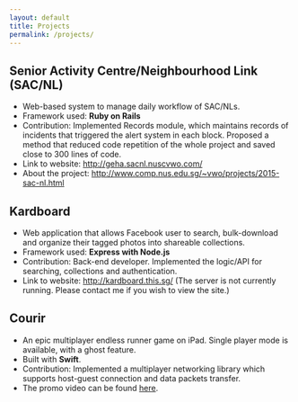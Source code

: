 ```yaml
---
layout: default
title: Projects
permalink: /projects/
---
```

## Senior Activity Centre/Neighbourhood Link (SAC/NL)

- Web-based system to manage daily workflow of SAC/NLs.
- Framework used: **Ruby on Rails**
- Contribution: Implemented Records module, which maintains records of incidents that triggered the alert system in each block. Proposed a method that reduced code repetition of the whole project and saved close to 300 lines of code.
- Link to website: <http://geha.sacnl.nuscvwo.com/>
- About the project: <http://www.comp.nus.edu.sg/~vwo/projects/2015-sac-nl.html>

## Kardboard

- Web application that allows Facebook user to search, bulk-download and organize their tagged photos into shareable collections.
- Framework used: **Express with Node.js**
- Contribution: Back-end developer. Implemented the logic/API for searching, collections and
authentication.
- Link to website: <http://kardboard.this.sg/> (The server is not currently running. Please contact me if you wish to view the site.)

## Courir

- An epic multiplayer endless runner game on iPad. Single player mode is available, with a ghost feature.
- Built with **Swift**.
- Contribution: Implemented a multiplayer networking library which supports host-guest connection and data packets transfer.
- The promo video can be found [here](https://www.youtube.com/watch?v=DSh0OejWRFs).